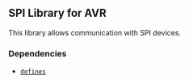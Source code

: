 ## SPI Library for AVR
This library allows communication with SPI devices.
### Dependencies
* [`defines`][def_r]

[def_r]: https://github.com/baskiton/defines-avr
